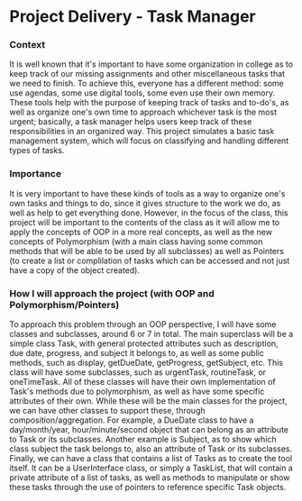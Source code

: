 # Project Delivery - Task Manager

### Context
It is well known that it's important to have some organization in college as to keep track of our missing assignments and other miscellaneous tasks that we need to finish. To achieve this, everyone has a different method: some use agendas, some use digital tools, some even use their own memory. These tools help with the purpose of keeping track of tasks and to-do's, as well as organize one's own time to approach whichever task is the most urgent; basically, a task manager helps users keep track of these responsibilities in an organized way. This project simulates a basic task management system, which will focus on classifying and handling different types of tasks.

### Importance
It is very important to have these kinds of tools as a way to organize one's own tasks and things to do, since it gives structure to the work we do, as well as help to get everything done. However, in the focus of the class, this project will be important to the contents of the class as it will allow me to apply the concepts of OOP in a more real concepts, as well as the new concepts of Polymorphism (with a main class having some common methods that will be able to be used by all subclasses) as well as Pointers (to create a list or complilation of tasks which can be accessed and not just have a copy of the object created). 

### How I will approach the project (with OOP and Polymorphism/Pointers)
To approach this problem through an OOP perspective, I will have some classes and subclasses, around 6 or 7 in total. The main superclass will be a simple class Task, with general protected attributes such as description, due date, progress, and subject it belongs to, as well as some public methods, such as display, getDueDate, getProgress, getSubject, etc. This class will have some subclasses, such as urgentTask, routineTask, or oneTimeTask. All of these classes will have their own implementation of Task's methods due to polymorphism, as well as have some specific attributes of their own. While these will be the main classes for the project, we can have other classes to support these, through composition/aggregation. For example, a DueDate class to have a day/month/year, hour/minute/second object that can belong as an attribute to Task or its subclasses. Another example is Subject, as to show which class subject the task belongs to, also an attribute of Task or its subclasses. Finally, we can have a class that contains a list of Tasks as to create the tool itself. It can be a UserInterface class, or simply a TaskList, that will contain a private attribute of a list of tasks, as well as methods to manipulate or show these tasks through the use of pointers to reference specific Task objects. 
